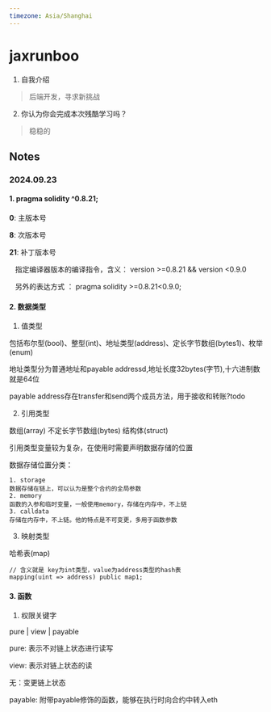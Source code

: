 ```yaml
---
timezone: Asia/Shanghai
---
```


# jaxrunboo

1. 自我介绍
> 后端开发，寻求新挑战

2. 你认为你会完成本次残酷学习吗？
> 稳稳的

## Notes

<!-- Content_START -->

### 2024.09.23

#### 1. pragma solidity ^0.8.21;

<strong>0</strong>: 主版本号 

<strong>8</strong>: 次版本号 

<strong>21</strong>: 补丁版本号</br>

   指定编译器版本的编译指令，含义： version >=0.8.21 && version <0.9.0

   另外的表达方式 ： pragma solidity >=0.8.21<0.9.0;

#### 2. 数据类型

1. 值类型

包括布尔型(bool)、整型(int)、地址类型(address)、定长字节数组(bytes1)、枚举(enum)

地址类型分为普通地址和payable addressd,地址长度32bytes(字节),十六进制数就是64位

payable address存在transfer和send两个成员方法，用于接收和转账?todo

2. 引用类型

数组(array) 不定长字节数组(bytes) 结构体(struct)

引用类型变量较为复杂，在使用时需要声明数据存储的位置

数据存储位置分类：

    1. storage
    数据存储在链上，可以认为是整个合约的全局参数
    2. memory
    函数的入参和临时变量，一般使用memory，存储在内存中，不上链
    3. calldata
    存储在内存中，不上链。他的特点是不可变更，多用于函数参数



3. 映射类型

哈希表(map)

```
// 含义就是 key为int类型，value为address类型的hash表
mapping(uint => address) public map1;
```


#### 3. 函数

1. 权限关键字

pure | view | payable

pure: 表示不对链上状态进行读写

view: 表示对链上状态的读

无：变更链上状态

payable: 附带payable修饰的函数，能够在执行时向合约中转入eth


### 

<!-- Content_END -->
